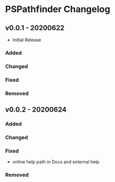 # PSPathfinder Changelog

## v0.0.1 - 20200622

* Initial Release

### Added

### Changed

### Fixed

### Removed

## v0.0.2 - 20200624

### Added

### Changed

### Fixed

* online help path in Docs and external help

### Removed
